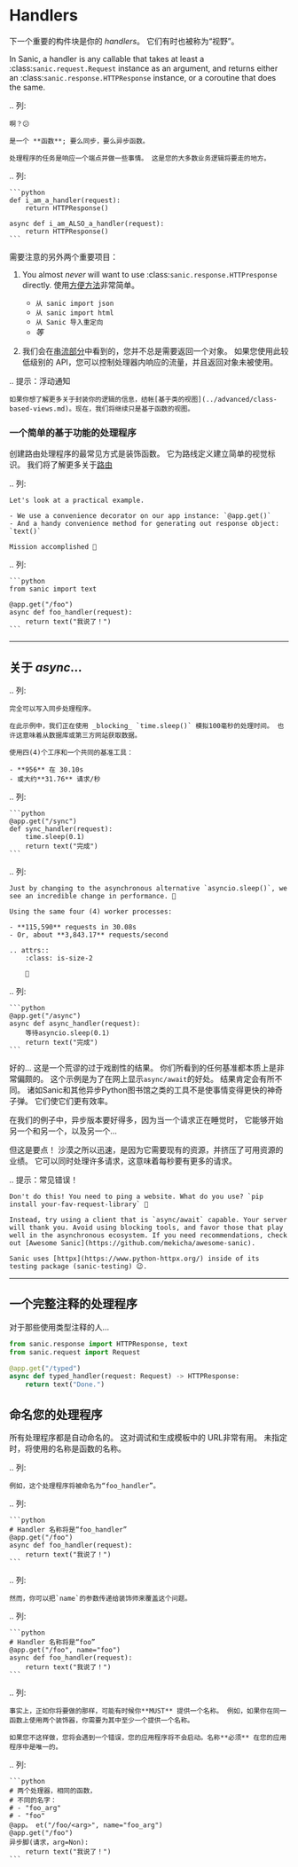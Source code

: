 # Handlers

下一个重要的构件块是你的 _handlers_。 它们有时也被称为“视野”。

In Sanic, a handler is any callable that takes at least a :class:`sanic.request.Request` instance as an argument, and returns either an :class:`sanic.response.HTTPResponse` instance, or a coroutine that does the same.

.. 列:

```
啊？😕

是一个 **函数**; 要么同步，要么异步函数。

处理程序的任务是响应一个端点并做一些事情。 这是您的大多数业务逻辑将要走的地方。
```

.. 列:

````
```python
def i_am_a_handler(request):
    return HTTPResponse()

async def i_am_ALSO_a_handler(request):
    return HTTPResponse()
```
````

需要注意的另外两个重要项目：

1. You almost _never_ will want to use :class:`sanic.response.HTTPresponse` directly. 使用[方便方法](./response#methods)非常简单。

   - `从 sanic import json`
   - `从 sanic import html`
   - `从 Sanic 导入重定向`
   - _等_
2. 我们会在[串流部分](../advanced/streaming#response-streaming)中看到的，您并不总是需要返回一个对象。 如果您使用此较低级别的 API，您可以控制处理器内响应的流量，并且返回对象未被使用。

.. 提示：浮动通知

```
如果你想了解更多关于封装你的逻辑的信息，结帐[基于类的视图](../advanced/class-based-views.md)。现在，我们将继续只是基于函数的视图。
```

### 一个简单的基于功能的处理程序

创建路由处理程序的最常见方式是装饰函数。 它为路线定义建立简单的视觉标识。 我们将了解更多关于[路由](./routing.md)

.. 列:

```
Let's look at a practical example.

- We use a convenience decorator on our app instance: `@app.get()`
- And a handy convenience method for generating out response object: `text()`

Mission accomplished 💪
```

.. 列:

````
```python
from sanic import text

@app.get("/foo")
async def foo_handler(request):
    return text("我说了！")
```
````

***

## 关于 _async_...

.. 列:

```
完全可以写入同步处理程序。

在此示例中，我们正在使用 _blocking_ `time.sleep()` 模拟100毫秒的处理时间。 也许这意味着从数据库或第三方网站获取数据。

使用四(4)个工序和一个共同的基准工具：

- **956** 在 30.10s
- 或大约**31.76** 请求/秒
```

.. 列:

````
```python
@app.get("/sync")
def sync_handler(request):
    time.sleep(0.1)
    return text("完成")
```
````

.. 列:

```
Just by changing to the asynchronous alternative `asyncio.sleep()`, we see an incredible change in performance. 🚀

Using the same four (4) worker processes:

- **115,590** requests in 30.08s
- Or, about **3,843.17** requests/second

.. attrs::
    :class: is-size-2

    🤯
```

.. 列:

````
```python
@app.get("/async")
async def async_handler(request):
    等待asyncio.sleep(0.1)
    return text("完成")
```
````

好的... 这是一个荒谬的过于戏剧性的结果。 你们所看到的任何基准都本质上是非常偏颇的。 这个示例是为了在网上显示`async/await`的好处。 结果肯定会有所不同。 诸如Sanic和其他异步Python图书馆之类的工具不是使事情变得更快的神奇子弹。 它们使它们更有效率。

在我们的例子中，异步版本要好得多，因为当一个请求正在睡觉时， 它能够开始另一个和另一个，以及另一个...

但这是要点！ 沙漠之所以迅速，是因为它需要现有的资源，并挤压了可用资源的业绩。 它可以同时处理许多请求，这意味着每秒要有更多的请求。

.. 提示：常见错误！

```
Don't do this! You need to ping a website. What do you use? `pip install your-fav-request-library` 🙈

Instead, try using a client that is `async/await` capable. Your server will thank you. Avoid using blocking tools, and favor those that play well in the asynchronous ecosystem. If you need recommendations, check out [Awesome Sanic](https://github.com/mekicha/awesome-sanic).

Sanic uses [httpx](https://www.python-httpx.org/) inside of its testing package (sanic-testing) 😉.
```

***

## 一个完整注释的处理程序

对于那些使用类型注释的人...

```python
from sanic.response import HTTPResponse, text
from sanic.request import Request

@app.get("/typed")
async def typed_handler(request: Request) -> HTTPResponse:
    return text("Done.")
```

## 命名您的处理程序

所有处理程序都是自动命名的。 这对调试和生成模板中的 URL非常有用。 未指定时，将使用的名称是函数的名称。

.. 列:

```
例如，这个处理程序将被命名为“foo_handler”。
```

.. 列:

````
```python
# Handler 名称将是“foo_handler”
@app.get("/foo")
async def foo_handler(request):
    return text("我说了！")
```
````

.. 列:

```
然而，你可以把`name`的参数传递给装饰师来覆盖这个问题。
```

.. 列:

````
```python
# Handler 名称将是“foo”
@app.get("/foo", name="foo")
async def foo_handler(request):
    return text("我说了！")
```
````

.. 列:

```
事实上，正如你将要做的那样，可能有时候你**MUST** 提供一个名称。 例如，如果你在同一函数上使用两个装饰器，你需要为其中至少一个提供一个名称。

如果您不这样做，您将会遇到一个错误，您的应用程序将不会启动。名称**必须** 在您的应用程序中是唯一的。
```

.. 列:

````
```python
# 两个处理器，相同的函数，
# 不同的名字：
# - "foo_arg"
# - "foo"
@app。 et("/foo/<arg>", name="foo_arg")
@app.get("/foo")
异步脚(请求，arg=Non):
    return text("我说了！")
```
````
